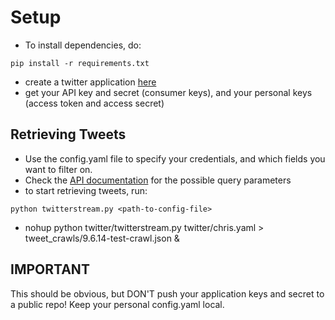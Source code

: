 # Setup
- To install dependencies, do:
```
pip install -r requirements.txt
```

- create a twitter application [here](https://dev.twitter.com/)
- get your API key and secret (consumer keys), and your personal keys (access token and access secret)

## Retrieving Tweets
- Use the config.yaml file to specify your credentials, and which fields you want to filter on.
- Check the [API documentation](https://dev.twitter.com/docs/streaming-apis/parameters) for the possible query parameters
- to start retrieving tweets, run:

```
python twitterstream.py <path-to-config-file> 
```
- nohup python twitter/twitterstream.py twitter/chris.yaml > tweet_crawls/9.6.14-test-crawl.json &
## IMPORTANT
This should be obvious, but DON'T push your application keys and secret to a public repo! Keep your personal config.yaml local.

